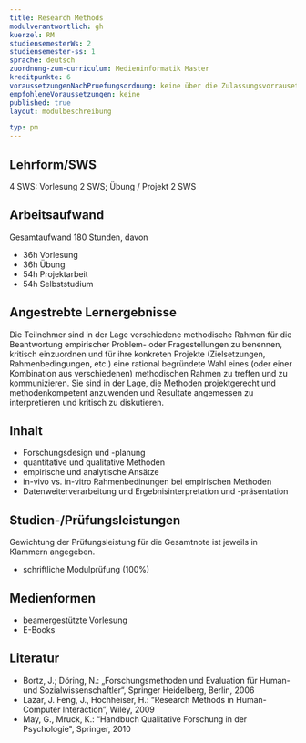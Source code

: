 ```yaml
---
title: Research Methods
modulverantwortlich: gh
kuerzel: RM
studiensemesterWs: 2
studiensemester-ss: 1
sprache: deutsch
zuordnung-zum-curriculum: Medieninformatik Master
kreditpunkte: 6
voraussetzungenNachPruefungsordnung: keine über die Zulassungsvorrausetzungen zum Studium hinausgehenden
empfohleneVoraussetzungen: keine
published: true
layout: modulbeschreibung

typ: pm
---
```


## Lehrform/SWS
4 SWS: Vorlesung 2 SWS; Übung / Projekt 2 SWS

## Arbeitsaufwand

Gesamtaufwand 180 Stunden, davon 

- 36h Vorlesung 
- 36h Übung
- 54h Projektarbeit 
- 54h Selbststudium

## Angestrebte Lernergebnisse

Die Teilnehmer sind in der Lage verschiedene methodische Rahmen für die Beantwortung empirischer Problem- oder Fragestellungen zu benennen, kritisch einzuordnen und für ihre konkreten Projekte (Zielsetzungen, Rahmenbedingungen, etc.) eine rational begründete Wahl eines (oder einer Kombination aus verschiedenen) methodischen Rahmen zu treffen und zu kommunizieren.
Sie sind in der Lage, die Methoden projektgerecht und methodenkompetent anzuwenden und Resultate angemessen zu interpretieren und 
kritisch zu diskutieren.

## Inhalt
- Forschungsdesign und -planung
- quantitative und qualitative Methoden
- empirische und analytische Ansätze
- in-vivo vs. in-vitro Rahmenbedinungen bei empirischen Methoden
- Datenweiterverarbeitung und Ergebnisinterpretation und -präsentation


## Studien-/Prüfungsleistungen
Gewichtung der Prüfungsleistung für die Gesamtnote ist jeweils in Klammern angegeben.
- schriftliche Modulprüfung (100%)

## Medienformen
- beamergestützte Vorlesung
- E-Books

## Literatur
- Bortz, J.; Döring, N.: „Forschungsmethoden und Evaluation für Human- und Sozialwissenschaftler“, Springer Heidelberg, Berlin, 2006
- Lazar, J. Feng, J., Hochheiser, H.: “Research Methods in Human-Computer Interaction”, Wiley, 2009
- May, G., Mruck, K.: “Handbuch Qualitative Forschung in der Psychologie", Springer, 2010

